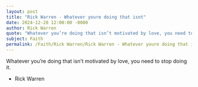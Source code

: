 ```yaml
---
layout: post
title: "Rick Warren - Whatever youre doing that isnt"
date: 2024-12-28 12:00:00 -0000
author: Rick Warren
quote: "Whatever you’re doing that isn’t motivated by love, you need to stop doing it."
subject: Faith
permalink: /Faith/Rick Warren/Rick Warren - Whatever youre doing that isnt
---
```


Whatever you’re doing that isn’t motivated by love, you need to stop doing it.

- Rick Warren
